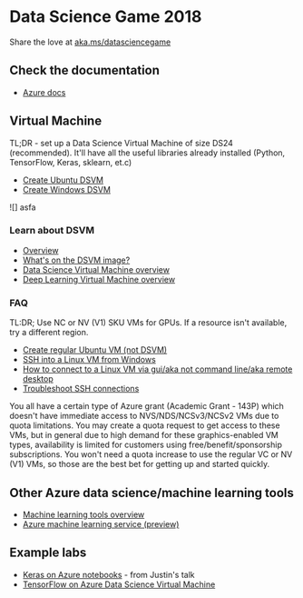 # Data Science Game 2018

Share the love at [aka.ms/datasciencegame](http://aka.ms/datasciencegame)

## Check the documentation
- [Azure docs](https://docs.microsoft.com/en-us/azure/index)

## Virtual Machine
TL;DR - set up a Data Science Virtual Machine of size DS24 (recommended). It'll have all the useful libraries already installed (Python, TensorFlow, Keras, sklearn, et.c)
- [Create Ubuntu DSVM](https://docs.microsoft.com/en-us/azure/machine-learning/data-science-virtual-machine/dsvm-ubuntu-intro)
- [Create Windows DSVM](https://docs.microsoft.com/en-us/azure/machine-learning/data-science-virtual-machine/provision-vm)

![] asfa

### Learn about DSVM
- [Overview](https://azure.microsoft.com/en-us/services/virtual-machines/data-science-virtual-machines/)
- [What's on the DSVM image?](https://docs.microsoft.com/en-us/azure/machine-learning/data-science-virtual-machine/dsvm-tools-overview)
- [Data Science Virtual Machine overview](https://docs.microsoft.com/en-us/azure/machine-learning/data-science-virtual-machine/overview)
- [Deep Learning Virtual Machine overview](https://docs.microsoft.com/en-us/azure/machine-learning/data-science-virtual-machine/deep-learning-dsvm-overview)

### FAQ

TL:DR; Use NC or NV (V1) SKU VMs for GPUs. If a resource isn't available, try a different region.

- [Create regular Ubuntu VM (not DSVM)](https://docs.microsoft.com/en-us/azure/virtual-machines/linux/quick-create-portal)
- [SSH into a Linux VM from Windows](https://docs.microsoft.com/en-us/azure/virtual-machines/linux/ssh-from-windows)
- [How to connect to a Linux VM via gui/aka not command line/aka remote desktop](https://docs.microsoft.com/en-us/azure/virtual-machines/linux/)
- [Troubleshoot SSH connections](https://docs.microsoft.com/en-us/azure/virtual-machines/troubleshooting/troubleshoot-ssh-connection)


You all have a certain type of Azure grant (Academic Grant - 143P) which doesn't have immediate access to NVS/NDS/NCSv3/NCSv2 VMs due to quota limitations.
You may create a quota request to get access to these VMs, but in general due to high demand for these graphics-enabled VM types, availability is limited for customers using free/benefit/sponsorship subscriptions.
You won't need a quota increase to use the regular VC or NV (V1) VMs, so those are the best bet for getting up and started quickly. 



## Other Azure data science/machine learning tools
- [Machine learning tools overview](https://docs.microsoft.com/en-us/azure/machine-learning/)
- [Azure machine learning service (preview)](https://docs.microsoft.com/en-us/azure/machine-learning/service/)

## Example labs
- [Keras on Azure notebooks](https://github.com/Microsoft/computerscience/blob/master/Labs/AI%20and%20Machine%20Learning/Keras/Keras.md) - from Justin's talk
- [TensorFlow on Azure Data Science Virtual Machine](https://github.com/Microsoft/computerscience/blob/master/Labs/AI%20and%20Machine%20Learning/TensorFlow/TensorFlow.md)
